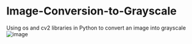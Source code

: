 # Image-Conversion-to-Grayscale
Using os and cv2 libraries in Python to convert an image into grayscale
![image](https://github.com/Antonysaju/Image-Conversion-to-Grayscale/assets/74053283/b0d64cc2-4d0b-404b-b43b-28101304b7bf)
